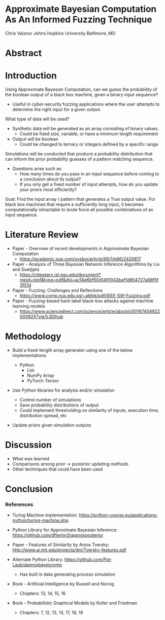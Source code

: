 # Approximate Bayesian Computation As An Informed Fuzzing Technique

Chris Vaisnor
Johns Hopkins University
Baltimore, MD

# Abstract
# Introduction

Using Approximate Bayesian Computation, can we guess the probability of the boolean output of a black box machine, given a binary input sequence? 

- Useful in cyber-security fuzzing applications where the user attempts to determine the right input for a given output. 

What type of data will be used?
- Synthetic data will be generated as an array consisting of binary values.
	- Could be fixed size, variable, or have a minimum length requirement
- Output will be boolean
	- Could be changed to ternary or integers defined by a specific range

Simulations will be conducted that produce a probability distribution that can inform the prior probability guesses of a pattern matching sequence. 

- Questions arise such as:
	- How many times do you pass in an input sequence before coming to a conclusion about its output?
	- If you only get a fixed number of input attempts, how do you update your priors most efficiently?

Goal: Find the input array / pattern that generates a True output value. For black box machines that require a sufficiently long input, it becomes computationally intractable to brute force all possible combinations of an input sequence. 
# Literature Review

- Paper - Overview of recent developments in Approximate Bayesian Computation
	- https://academic.oup.com/sysbio/article/66/1/e66/2420817
- Paper - Analysis of Three Bayesian Network Inference Algorithms by Liu and Soetjipto
	- https://citeseerx.ist.psu.edu/document?repid=rep1&type=pdf&doi=ac14e6bf50d1491043baf1d854727a68f5f3f51d
- Paper - Fuzzing: Challenges and Reflections
	- https://www.comp.nus.edu.sg/~abhik/pdf/IEEE-SW-Fuzzing.pdf
- Paper - Fuzzing-based hard-label black-box attacks against machine learning models
	- https://www.sciencedirect.com/science/article/abs/pii/S016740482200092X?via%3Dihub
# Methodology

- Build a fixed-length array generator using one of the below implementations
	- Python
		- List
		- NumPy Array
		- PyTorch Tensor

- Use Python libraries for analysis and/or simulation
	- Control number of simulations
	- Save probability distributions of output
	- Could implement thresholding on similarity of inputs, execution time, distribution spread, etc

- Update priors given simulation outputs

# Discussion

- What was learned
- Comparisons among prior -> posterior updating methods
- Other techniques that could have been used

# Conclusion

### References
- Turing Machine implementation: https://python-course.eu/applications-python/turing-machine.php

- Python Library for Approximate Bayesian Inference: https://github.com/dflemin3/approxposterior

- Paper - Features of Similarity by Amos Tversky: http://www.ai.mit.edu/projects/dm/Tversky-features.pdf

- Alternate Python Library: https://github.com/Pat-Laub/approxbayescomp
	- Has built in data generating process simulation

- Book - Artificial Intelligence by Russell and Norvig 
	- Chapters: 13, 14, 15, 16

- Book - Probabilistic Graphical Models by Koller and Friedman
	- Chapters: 7, 12, 13, 14, 17, 18, 19